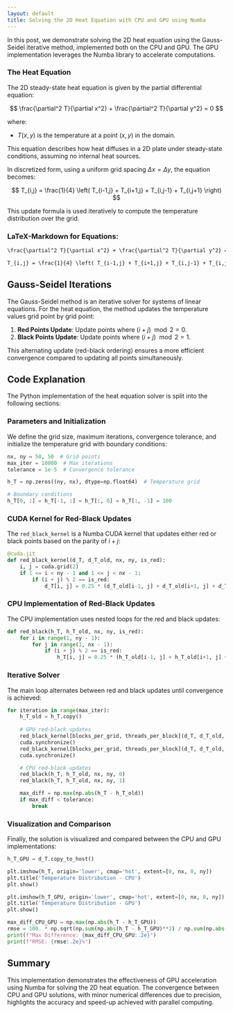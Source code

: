 ```yaml
---
layout: default
title: Solving the 2D Heat Equation with CPU and GPU using Numba
---
```


<script type="text/javascript">
MathJax = {
  tex: {
    inlineMath: [['$', '$'], ['\\(', '\\)']],
    displayMath: [['$$', '$$'], ['\\[', '\\]']],
  }
};
</script>
<script type="text/javascript" async
  src="https://cdnjs.cloudflare.com/ajax/libs/mathjax/3.2.2/es5/tex-mml-chtml.js">
</script>

In this post, we demonstrate solving the 2D heat equation using the Gauss-Seidel iterative method, implemented both on the CPU and GPU. The GPU implementation leverages the Numba library to accelerate computations.

### The Heat Equation

The 2D steady-state heat equation is given by the partial differential equation:

$$ \frac{\partial^2 T}{\partial x^2} + \frac{\partial^2 T}{\partial y^2} = 0 $$

where:
- $T(x, y)$ is the temperature at a point $(x, y)$ in the domain.

This equation describes how heat diffuses in a 2D plate under steady-state conditions, assuming no internal heat sources.

In discretized form, using a uniform grid spacing $\Delta x = \Delta y$, the equation becomes:

$$ T_{i,j} = \frac{1}{4} \left( T_{i-1,j} + T_{i+1,j} + T_{i,j-1} + T_{i,j+1} \right) $$

This update formula is used iteratively to compute the temperature distribution over the grid.

### LaTeX-Markdown for Equations:

```markdown
\frac{\partial^2 T}{\partial x^2} + \frac{\partial^2 T}{\partial y^2} = 0

T_{i,j} = \frac{1}{4} \left( T_{i-1,j} + T_{i+1,j} + T_{i,j-1} + T_{i,j+1} \right)
```

## Gauss-Seidel Iterations

The Gauss-Seidel method is an iterative solver for systems of linear equations. For the heat equation, the method updates the temperature values grid point by grid point:

1. **Red Points Update**: Update points where $(i + j) \mod 2 = 0$.
2. **Black Points Update**: Update points where $(i + j) \mod 2 = 1$.

This alternating update (red-black ordering) ensures a more efficient convergence compared to updating all points simultaneously.

## Code Explanation

The Python implementation of the heat equation solver is split into the following sections:

### Parameters and Initialization

We define the grid size, maximum iterations, convergence tolerance, and initialize the temperature grid with boundary conditions:

```python
nx, ny = 50, 50  # Grid points
max_iter = 10000  # Max iterations
tolerance = 1e-5  # Convergence tolerance

h_T = np.zeros((ny, nx), dtype=np.float64)  # Temperature grid

# Boundary conditions
h_T[0, :] = h_T[-1, :] = h_T[:, 0] = h_T[:, -1] = 100
```

### CUDA Kernel for Red-Black Updates

The `red_black_kernel` is a Numba CUDA kernel that updates either red or black points based on the parity of $i + j$:

```python
@cuda.jit
def red_black_kernel(d_T, d_T_old, nx, ny, is_red):
    i, j = cuda.grid(2)
    if 1 <= i < ny - 1 and 1 <= j < nx - 1:
        if (i + j) % 2 == is_red:
            d_T[i, j] = 0.25 * (d_T_old[i-1, j] + d_T_old[i+1, j] + d_T_old[i, j-1] + d_T_old[i, j+1])
```

### CPU Implementation of Red-Black Updates

The CPU implementation uses nested loops for the red and black updates:

```python
def red_black(h_T, h_T_old, nx, ny, is_red):
    for i in range(1, ny - 1):
        for j in range(1, nx - 1):
            if (i + j) % 2 == is_red:
                h_T[i, j] = 0.25 * (h_T_old[i-1, j] + h_T_old[i+1, j] + h_T_old[i, j-1] + h_T_old[i, j+1])
```

### Iterative Solver

The main loop alternates between red and black updates until convergence is achieved:

```python
for iteration in range(max_iter):
    h_T_old = h_T.copy()
    
    # GPU red-black updates
    red_black_kernel[blocks_per_grid, threads_per_block](d_T, d_T_old, nx, ny, 0)
    cuda.synchronize()
    red_black_kernel[blocks_per_grid, threads_per_block](d_T, d_T_old, nx, ny, 1)
    cuda.synchronize()

    # CPU red-black updates
    red_black(h_T, h_T_old, nx, ny, 0)
    red_black(h_T, h_T_old, nx, ny, 1)

    max_diff = np.max(np.abs(h_T - h_T_old))
    if max_diff < tolerance:
        break
```

### Visualization and Comparison

Finally, the solution is visualized and compared between the CPU and GPU implementations:

```python
h_T_GPU = d_T.copy_to_host()

plt.imshow(h_T, origin='lower', cmap='hot', extent=[0, nx, 0, ny])
plt.title('Temperature Distribution - CPU')
plt.show()

plt.imshow(h_T_GPU, origin='lower', cmap='hot', extent=[0, nx, 0, ny])
plt.title('Temperature Distribution - GPU')
plt.show()

max_diff_CPU_GPU = np.max(np.abs(h_T - h_T_GPU))
rmse = 100. * np.sqrt(np.sum(np.abs(h_T - h_T_GPU)**2) / np.sum(np.abs(h_T)**2))
print(f"Max Difference: {max_diff_CPU_GPU:.2e}")
print(f"RMSE: {rmse:.2e}%")
```

## Summary

This implementation demonstrates the effectiveness of GPU acceleration using Numba for solving the 2D heat equation. The convergence between CPU and GPU solutions, with minor numerical differences due to precision, highlights the accuracy and speed-up achieved with parallel computing.
